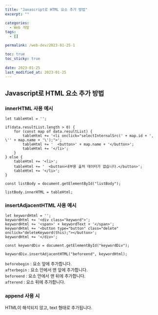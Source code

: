 ```yaml
---
title: "Javascript로 HTML 요소 추가 방법"
excerpt: ""

categories:
  - Web 개발
tags:
  - []

permalink: /web-dev/2023-01-25-1

toc: true
toc_sticky: true
 
date: 2023-01-25
last_modified_at: 2023-01-25
---
```


## Javascript로 HTML 요소 추가 방법

### innerHTML 사용 예시
```
let tableHtml = '';

if(data.resultList.length > 0) {
    for (const map of data.resultList) {
        tableHtml += '<li onclick="selectInternalSrc(' + map.id + ', \'' + map.name + '\');">';
        tableHtml += '  <button>' + map.name + '</button>';
        tableHtml += '</li>';
    }
} else {
    tableHtml += '<li>';
    tableHtml += '  <button>내부용 출처 데이터가 없습니다.</button>';
    tableHtml += '</li>';
}

const listBody = document.getElementById("listBody");

listBody.innerHTML = tableHtml;
```

### insertAdjacentHTML 사용 예시
```
let keywordHtml = '';
keywordHtml += '<div class="keyword">';
keywordHtml += '<span>' + keywordText + '</span>';
keywordHtml += '<button type="button" class="delete" onclick="deleteKeyword(this);"></button>';
keywordHtml += '</div>';

const keywordDiv = document.getElementById("keywordDiv");

keywordDiv.insertAdjacentHTML("beforeend", keywordHtml);
```
`beforebegin`	: 요소 앞에 추가합니다.  
`afterbegin` :	요소 안에서 맨 앞에 추가합니다.  
`beforeend` :	요소 안에서 맨 뒤에 추가합니다.  
`afterend` :	요소 뒤에 추가합니다.

### append 사용 시
HTML이 해석되지 않고, text 형태로 추가됩니다.
